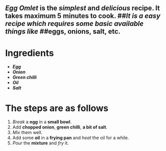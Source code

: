 ## _**Egg Omlet**_ is the _simplest_ and _delicious_ recipe. It takes maximum **5 minutes** to cook. ##_It is a _easy_ recipe which requires some basic available things like ##_**eggs**, **onions**, **salt**, etc.


# Ingredients

 - ***Egg***
 - ***Onion***
 - ***Green chilli***
 - ***Oil***
 - ***Salt***

 # The steps are as follows

 1. *Break* a **egg** in a **small bowl**. 
 2. Add **chopped onion**, **green chilli**, **a bit of salt**.
 3. *Mix* them well. 
 4.   Add some **oil** in a **frying pan** and *heat* the oil for a while.
 5. *Pour* the **mixture** and *fry* it.





